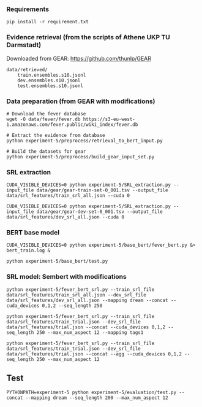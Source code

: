 ### Requirements

```
pip install -r requirement.txt
```

### Evidence retrieval (from the scripts of Athene UKP TU Darmstadt)

Downloaded from GEAR: https://github.com/thunlp/GEAR 

```
data/retrieved/
    train.ensembles.s10.jsonl
    dev.ensembles.s10.jsonl
    test.ensembles.s10.jsonl
```

### Data preparation (from GEAR with modifications)

```
# Download the fever database
wget -O data/fever/fever.db https://s3-eu-west-1.amazonaws.com/fever.public/wiki_index/fever.db

# Extract the evidence from database
python experiment-5/preprocess/retrieval_to_bert_input.py

# Build the datasets for gear
python experiment-5/preprocess/build_gear_input_set.py

```

### SRL extraction

```
CUDA_VISIBLE_DEVICES=0 python experiment-5/SRL_extraction.py --input_file data/gear/gear-train-set-0_001.tsv --output_file data/srl_features/train_srl_all.json --cuda 0 

CUDA_VISIBLE_DEVICES=0 python experiment-5/SRL_extraction.py --input_file data/gear/gear-dev-set-0_001.tsv --output_file data/srl_features/dev_srl_all.json --cuda 0
```

### BERT base model

```
CUDA_VISIBLE_DEVICES=0 python experiment-5/base_bert/fever_bert.py &> bert_train.log &

python experiment-5/base_bert/test.py
```

### SRL model: Sembert with modifications

```
python experiment-5/fever_bert_srl.py --train_srl_file data/srl_features/train_srl_all.json --dev_srl_file data/srl_features/dev_srl_all.json --mapping dream --concat --cuda_devices 0,1,2 --seq_length 250 

python experiment-5/fever_bert_srl.py --train_srl_file data/srl_features/train_trial.json --dev_srl_file data/srl_features/trial.json --concat --cuda_devices 0,1,2 --seq_length 250 --max_num_aspect 12 --mapping tags1

python experiment-5/fever_bert_srl.py --train_srl_file data/srl_features/train_trial.json --dev_srl_file data/srl_features/trial.json --concat --agg --cuda_devices 0,1,2 --seq_length 250 --max_num_aspect 12
```

## Test

```
PYTHONPATH=experiment-5 python experiment-5/evaluation/test.py --concat --mapping dream --seq_length 200 --max_num_aspect 12
```

